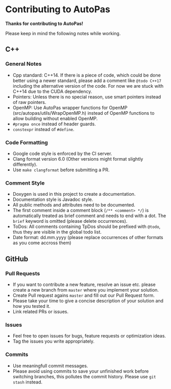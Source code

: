 # Contributing to AutoPas

**Thanks for contributing to AutoPas!** 

Please keep in mind the following notes while working.

## C++
### General Notes
* Cpp standard: C++14. If there is a piece of code, which could be done better using a newer standard, please add a comment like `@todo C++17` including the alternative version of the code.
For now we are stuck with C++14 due to the CUDA dependency.
* Pointers: Unless there is no special reason, use smart pointers instead of raw pointers.
* OpenMP: Use AutoPas wrapper functions for OpenMP (src/autopas/utils/WrapOpenMP.h) instead of OpenMP functions to allow building without enabled OpenMP.
* `#pragma once` instead of header guards.
* `constexpr` instead of `#define`.

### Code Formatting
* Google code style is enforced by the CI server.
* Clang format version 6.0 (Other versions might format slightly differently).
* Use `make clangformat` before submitting a PR.

### Comment Style
* Doxygen is used in this project to create a documentation.
* Documentation style is Javadoc style.
* All public methods and attributes need to be documented.
* The first comment inside a comment block (`/** <comment> */`) is automatically treated as brief comment and needs to end with a dot. The `brief` keyword is omitted (please delete occurrences).
* ToDos: All comments containing TpDos should be prefixed with `@todo`, thus they are visible in the global todo list.
* Date format: dd.mm.yyyy (please replace occurrences of other formats as you come accross them)

## GitHub

### Pull Requests
* If you want to contribute a new feature, resolve an issue etc. please create a new branch from `master` where you implement your solution.
* Create Pull request agains `master` and fill out our Pull Request form.
* Please take your time to give a concise description of your solution and how you tested it.
* Link related PRs or issues.

### Issues
* Feel free to open issues for bugs, feature requests or optimization ideas.
* Tag the issues you write appropriately.

### Commits
* Use meaningfull commit messages.
* Please avoid using commits to save your unfinished work before switching branches, this pollutes the commit history. Please use `git stash` instead.

